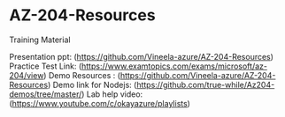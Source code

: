 # AZ-204-Resources
Training Material

Presentation ppt:	(https://github.com/Vineela-azure/AZ-204-Resources)
Practice Test Link:	(https://www.examtopics.com/exams/microsoft/az-204/view)
Demo Resources	:	(https://github.com/Vineela-azure/AZ-204-Resources)
Demo link for Nodejs:	(https://github.com/true-while/Az204-demos/tree/master/)
Lab help video:		(https://www.youtube.com/c/okayazure/playlists)
